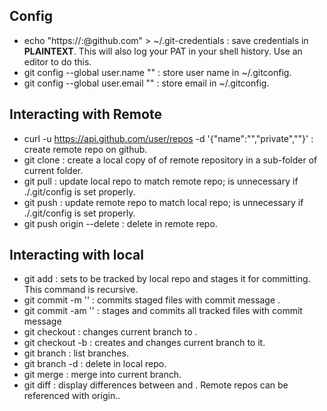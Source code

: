 ## Config
- echo "https://<uname>:<PAT>@github.com" > ~/.git-credentials : save credentials in <strong>PLAINTEXT</strong>. This will also log your PAT in your shell history. Use an editor to do this.
- git config --global user.name "<uname>" : store user name in ~/.gitconfig.
- git config --global user.email "<email>" : store email in ~/.gitconfig.

## Interacting with Remote
- curl -u <uname> https://api.github.com/user/repos -d '{"name":"<name>","private","<privacy>"}' : create remote repo on github.
- git clone <url> : create a local copy of of remote repository in a sub-folder of current folder.
- git pull <url> : update local repo to match remote repo; <url> is unnecessary if ./.git/config is set properly.
- git push <url> : update remote repo to match local repo; <url> is unnecessary if ./.git/config is set properly.
- git push origin --delete <branch> : delete <branch> in remote repo.

## Interacting with local
- git add <file> : sets <file> to be tracked by local repo and stages it for committing. This command is recursive.
- git commit -m '<message>' : commits staged files with commit message <message>.
- git commit -am '<message>' : stages and commits all tracked files with commit message <message>
- git checkout <branch> : changes current branch to <branch>.
- git checkout -b <branch> : creates <branch> and changes current branch to it.
- git branch : list branches.
- git branch -d <branch> : delete <branch> in local repo.
- git merge <branch> : merge <branch> into current branch.
- git diff <brancha> <branchb> : display differences between <brancha> and <branchb>. Remote repos can be referenced with origin.<branch>.

